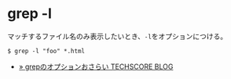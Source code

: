 # grep -l

マッチするファイル名のみ表示したいとき、`-l`をオプションにつける。

```
$ grep -l "foo" *.html
```

- [ » grepのオプションおさらい TECHSCORE BLOG](http://www.techscore.com/blog/2012/11/28/grep%E3%81%AE%E3%82%AA%E3%83%97%E3%82%B7%E3%83%A7%E3%83%B3%E3%81%8A%E3%81%95%E3%82%89%E3%81%84/)
